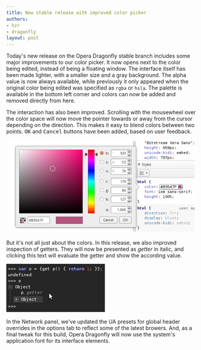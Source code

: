 ```yaml
---
title: New stable release with improved color picker
authors:
- hzr
- dragonfly
layout: post
---
```

<p>Today&#39;s new release on the Opera Dragonfly stable branch includes some major improvements to our color picker. It now opens next to the color being edited, instead of being a floating window. The interface itself has been made lighter, with a smaller size and a gray background. The alpha value is now always available, while previously it only appeared when the original color being edited was specified as <code>rgba</code> or <code>hsla</code>. The palette is available in the bottom left corner and colors can now be added and removed directly from here.</p>
<p>The interaction has also been improved. Scrolling with the mousewheel over the color space will now move the pointer towards or away from the cursor depending on the direction. This makes it easy to blend colors between two points. <kbd>OK</kbd> and <kbd>Cancel</kbd> buttons have been added, based on user feedback.</p>
<img src="/blog/new-stable-release-improved-color-picker/0new.png" alt="The new and improved color picker dialog window" />
<p>But it&#39;s not all just about the colors. In this release, we also improved inspection of getters. They will now be presented as <em>getter</em> in italic, and clicking this text will evaluate the getter and show the according value.</p>
<img src="/blog/new-stable-release-improved-color-picker/getter.gif" alt="Animation showing the new getter evaluation: clicking on the &#39;getter&#39; string triggers the evaluation, and the according value is displayed in its place" />
<p>In the Network panel, we&#39;ve updated the UA presets for global header overrides in the options tab to reflect some of the latest browers. And, as a final tweak for this build, Opera Dragonfly will now use the system&#39;s application font for its interface elements.</p>
